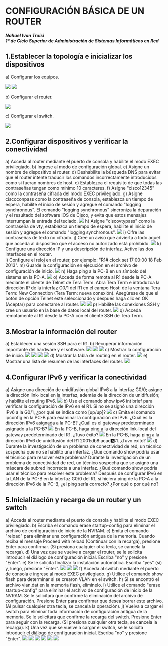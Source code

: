 # CONFIGURACIÓN BÁSICA DE UN ROUTER

***Nahuel Ivan Troisi*** 
<br>
***1º de Ciclo Superior de Administración de Sistemas Informáticos en Red*** 


## 1.Establecer la topología e inicializar los dispositivos
	
a) Configurar los equipos.
	
<img src="https://github.com/Nahuel-Troisi/pni29_nahuel/blob/main/ut007/a1/img/1.1%20(1).png">
<img src="https://github.com/Nahuel-Troisi/pni29_nahuel/blob/main/ut007/a1/img/1.1%20(2).png">

b) Configurar el router. 

<img src="https://github.com/Nahuel-Troisi/pni29_nahuel/blob/main/ut007/a1/img/1.1%20(3).png">

c) Configurar el switch. 	
	
<img src="https://github.com/Nahuel-Troisi/pni29_nahuel/blob/main/ut007/a1/img/1.1%20(4).png">

## 2.Configurar dispositivos y verificar la conectividad

a) Acceda al router mediante el puerto de consola y habilite el modo EXEC privilegiado. 
b) Ingrese al modo de configuración global. 
c) Asigne un nombre de dispositivo al router. 
d) Deshabilite la búsqueda DNS para evitar que el router intente traducir los comandos incorrectamente
   introducidos como si fueran nombres de host. 
e) Establezca el requisito de que todas las contraseñas tengan como mínimo 10 caracteres. 
f) Asigne "cisco12345" como la contraseña cifrada del modo EXEC privilegiado. 
g) Asigne ciscoconpass como la contraseña de consola, establezca un tiempo de espera, habilite el inicio
   de sesión y agregue el comando "logging synchronous". El comando "logging synchronous" sincroniza
   la depuración y el resultado del software IOS de Cisco, y evita que estos mensajes interrumpan la
   entrada del teclado.
<img src="https://github.com/Nahuel-Troisi/pni29_nahuel/blob/main/ut007/a1/img/2-ag.png">
h) Asigne "ciscovtypass" como la contraseña de vty, establezca un tiempo de espera, habilite el inicio de
   sesión y agregue el comando "logging synchronous". 
<img src="https://github.com/Nahuel-Troisi/pni29_nahuel/blob/main/ut007/a1/img/2-h.png">
i) Cifre las contraseñas de texto no cifrado. 
j) Cree un aviso que advierta a todo aquel que acceda al dispositivo que el acceso no autorizado está
   prohibido. 
<img src="https://github.com/Nahuel-Troisi/pni29_nahuel/blob/main/ut007/a1/img/2-hj.png">
k) Configure una dirección IP y una descripción de interfaz. Active las dos interfaces en el router. <br>
l) Configure el reloj en el router, por ejemplo:
   "R1# clock set 17:00:00 18 Feb 2013". 
m) Guarde la configuración en ejecución en el archivo de configuración de inicio.
<img src="https://github.com/Nahuel-Troisi/pni29_nahuel/blob/main/ut007/a1/img/2-km.png">
n) Haga ping a la PC-B en un símbolo del sistema en la PC-A.
<img src="https://github.com/Nahuel-Troisi/pni29_nahuel/blob/main/ut007/a1/img/2.3%20(a).png">
o) Acceda de forma remota al R1 desde la PC-A mediante el cliente de Telnet de Tera Term.
   Abra Tera Term e introduzca la dirección IP de la interfaz G0/1 del R1 en el campo Host: de la ventana
   Tera Term: New Connection (Tera Term: nueva conexión). Asegúrese de que el botón de opción Telnet
   esté seleccionado y después haga clic en OK (Aceptar) para conectarse al router. 
<img src="https://github.com/Nahuel-Troisi/pni29_nahuel/blob/main/ut007/a1/img/2.3%20(b).png">
<img src="https://github.com/Nahuel-Troisi/pni29_nahuel/blob/main/ut007/a1/img/2.3%20(b2).png">
p) Habilite las conexiones SSH y cree un usuario en la base de datos local del router. 
<img src="https://github.com/Nahuel-Troisi/pni29_nahuel/blob/main/ut007/a1/img/2.4.png">
q) Acceda remotamente al R1 desde la PC-A con el cliente SSH de Tera Term. 

## 3.Mostrar la información del router

a) Establecer una sesión SSH para el R1. 
b) Recuperar información importante del hardware y el software. 
<img src="https://github.com/Nahuel-Troisi/pni29_nahuel/blob/main/ut007/a1/img/3.1%20(1).png">
<img src="https://github.com/Nahuel-Troisi/pni29_nahuel/blob/main/ut007/a1/img/3.1%20(2).png">
<img src="https://github.com/Nahuel-Troisi/pni29_nahuel/blob/main/ut007/a1/img/3.2.png">
c) Mostrar la configuración de inicio. 
<img src="https://github.com/Nahuel-Troisi/pni29_nahuel/blob/main/ut007/a1/img/3.3%20(1).png">
<img src="https://github.com/Nahuel-Troisi/pni29_nahuel/blob/main/ut007/a1/img/3.3%20(2).png">
<img src="https://github.com/Nahuel-Troisi/pni29_nahuel/blob/main/ut007/a1/img/3.3%20(3).png">
<img src="https://github.com/Nahuel-Troisi/pni29_nahuel/blob/main/ut007/a1/img/3.3%20(4).png">
d) Mostrar la tabla de routing en el router. 
<img src="https://github.com/Nahuel-Troisi/pni29_nahuel/blob/main/ut007/a1/img/3.4.png">
e) Mostrar una lista de resumen de las interfaces del router. 
<img src="https://github.com/Nahuel-Troisi/pni29_nahuel/blob/main/ut007/a1/img/3.5.png">		

## 4.Configurar IPv6 y verificar la conectividad

a) Asigne una dirección de unidifusión global IPv6 a la interfaz G0/0; asigne la dirección link-local en la
   interfaz, además de la dirección de unidifusión; y habilite el routing IPv6. 
<img src="https://github.com/Nahuel-Troisi/pni29_nahuel/blob/main/ut007/a1/img/4.1%20(a).png">
b) Use el comando show ipv6 int brief para verificar la configuración de IPv6 en el R1.
   Si no se asignó una dirección IPv6 a la G0/1, ¿por qué se indica como [up/up]? 
<img src="https://github.com/Nahuel-Troisi/pni29_nahuel/blob/main/ut007/a1/img/4.1%20(b).png">
c) Emita el comando ipconfig en la PC-B para examinar la configuración de IPv6.
   ¿Cuál es la dirección IPv6 asignada a la PC-B? 
   ¿Cuál es el gateway predeterminado asignado a la PC-B? 
<img src="https://github.com/Nahuel-Troisi/pni29_nahuel/blob/main/ut007/a1/img/4.1%20(c1).png">
   En la PC-B, haga ping a la dirección link-local del gateway predeterminado del R1. ¿Tuvo éxito? 
<img src="https://github.com/Nahuel-Troisi/pni29_nahuel/blob/main/ut007/a1/img/4.1%20(c2).png">
   En la PC-B, haga ping a la dirección IPv6 de unidifusión del R1 2001:db8:acad:a::1. ¿Tuvo éxito? 
<img src="https://github.com/Nahuel-Troisi/pni29_nahuel/blob/main/ut007/a1/img/4.1%20(c3).png">
d) Durante la investigación de un problema de conectividad de red, un técnico sospecha que no se habilitó una
  interfaz. ¿Qué comando show podría usar el técnico para resolver este problema? 
   Durante la investigación de un problema de conectividad de red, un técnico sospecha que se asignó una
   máscara de subred incorrecta a una interfaz. ¿Qué comando show podría usar el técnico para resolver este
   problema? 
   Después de configurar IPv6 en la LAN de la PC-B en la interfaz G0/0 del R1, si hiciera ping de la PC-A a la
   dirección IPv6 de la PC-B, ¿el ping sería correcto? ¿Por qué o por qué no? 

## 5.Inicialización y recarga de un router y un switch

a) Acceda al router mediante el puerto de consola y habilite el modo EXEC privilegiado. 
b) Escriba el comando erase startup-config para eliminar el archivo de configuración de inicio de la
   NVRAM. 
c) Emita el comando "reload" para eliminar una configuración antigua de la memoria. Cuando reciba el
   mensaje Proceed with reload (Continuar con la recarga), presione Enter para confirmar. (Si presiona
   cualquier otra tecla, se cancela la recarga). 
d) Una vez que se vuelve a cargar el router, se le solicita introducir el diálogo de configuración inicial.
   Escriba "no" y presione "Enter". 
e) Se le solicita finalizar la instalación automática. Escriba "yes" (sí) y, luego, presione "Enter". 
<img src="https://github.com/Nahuel-Troisi/pni29_nahuel/blob/main/ut007/a1/img/Apendice_1.png">
<img src="https://github.com/Nahuel-Troisi/pni29_nahuel/blob/main/ut007/a1/img/Apendice_1.1.png">
<img src="https://github.com/Nahuel-Troisi/pni29_nahuel/blob/main/ut007/a1/img/Apendice_1.2.png">
f) Acceda al switch mediante el puerto de consola e ingrese al modo EXEC privilegiado. 
g) Utilice el comando show flash para determinar si se crearon VLAN en el switch. 
h) Si se encontró el archivo vlan.dat en la memoria flash, elimínelo. 
i) Utilice el comando "erase startup-config" para eliminar el archivo de configuración de inicio de la
   NVRAM. Se le solicitará que confirme la eliminación del archivo de configuración. Presione Enter para
   confirmar que desea borrar este archivo. (Al pulsar cualquier otra tecla, se cancela la operación). 
j) Vuelva a cargar el switch para eliminar toda información de configuración antigua de la memoria. Se le
   solicitará que confirme la recarga del switch. Presione Enter para seguir con la recarga. (Si presiona
   cualquier otra tecla, se cancela la recarga). 
k) Una vez que se vuelve a cargar el switch, se le solicita introducir el diálogo de configuración inicial.
   Escriba "no" y presione "Enter".
<img src="https://github.com/Nahuel-Troisi/pni29_nahuel/blob/main/ut007/a1/img/Apendice_2.png">
<img src="https://github.com/Nahuel-Troisi/pni29_nahuel/blob/main/ut007/a1/img/Apendice_2.1.png">
<img src="https://github.com/Nahuel-Troisi/pni29_nahuel/blob/main/ut007/a1/img/Apendice_2.2.png">
<img src="https://github.com/Nahuel-Troisi/pni29_nahuel/blob/main/ut007/a1/img/Apendice_2.3.png">
<img src="https://github.com/Nahuel-Troisi/pni29_nahuel/blob/main/ut007/a1/img/Apendice_2.4.png">
<img src="https://github.com/Nahuel-Troisi/pni29_nahuel/blob/main/ut007/a1/img/Apendice_2.5.png">
	




